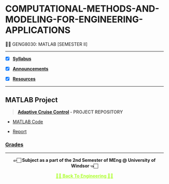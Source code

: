 # COMPUTATIONAL-METHODS-AND-MODELING-FOR-ENGINEERING-APPLICATIONS

👍🏻 GENG8030: MATLAB [SEMESTER II]

---

 - [X] **[Syllabus](https://github.com/Amey-Thakur/COMPUTATIONAL-METHODS-AND-MODELING-FOR-ENGINEERING-APPLICATIONS/blob/main/GENG8030%20-%20Computational%20Methods%20and%20Modeling%20for%20Engineering%20Applications.pdf)**
 
 - [X] **[Announcements](https://github.com/Amey-Thakur/COMPUTATIONAL-METHODS-AND-MODELING-FOR-ENGINEERING-APPLICATIONS/tree/main/Announcements%20%F0%9F%93%A2)**
 
 - [X] **[Resources](https://github.com/Amey-Thakur/COMPUTATIONAL-METHODS-AND-MODELING-FOR-ENGINEERING-APPLICATIONS/tree/main/Resources)**

---

## MATLAB Project

>**[Adaptive Cruise Control](https://github.com/Amey-Thakur/ADAPTIVE-CRUISE-CONTROL) - PROJECT REPOSITORY**

  - [MATLAB Code](https://github.com/Amey-Thakur/ADAPTIVE-CRUISE-CONTROL/blob/main/Adaptive%20Cruise%20Control.m)
  
  - [Report](https://github.com/Amey-Thakur/COMPUTATIONAL-METHODS-AND-MODELING-FOR-ENGINEERING-APPLICATIONS/blob/main/Matlab%20Project/Final%20Report/Adaptive%20Cruise%20Control%20Final%20Report.pdf)


### [Grades](https://github.com/Amey-Thakur/COMPUTATIONAL-METHODS-AND-MODELING-FOR-ENGINEERING-APPLICATIONS/blob/main/Grades.pdf)

---

<p align="center"> <b> 👉🏻 Subject as a part of the 2nd Semester of MEng @ University of Windsor 👈🏻 <b> </p>
 
<p align="center"><a href='https://github.com/Amey-Thakur/MENG-COMPUTER-ENGINEERING', style='color: greenyellow;'> ✌🏻 Back To Engineering ✌🏻</p>
